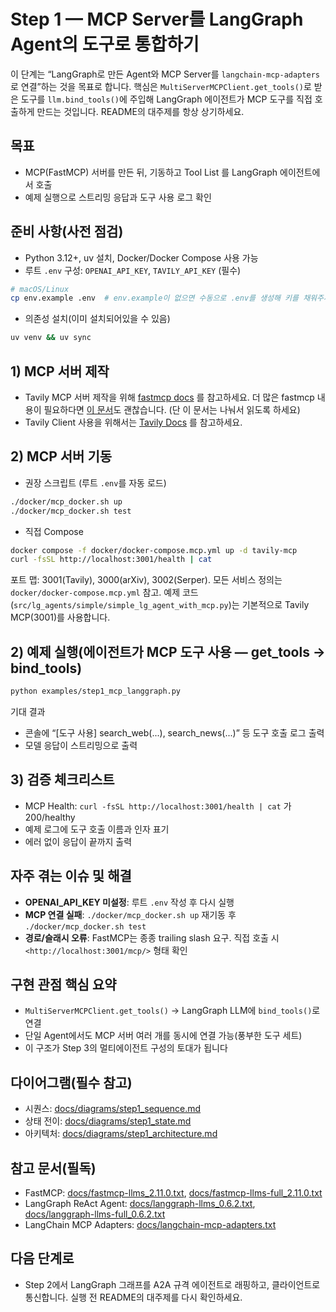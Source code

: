 # Step 1 — MCP Server를 LangGraph Agent의 도구로 통합하기

이 단계는 “LangGraph로 만든 Agent와 MCP Server를 `langchain-mcp-adapters`로 연결”하는 것을 목표로 합니다. 핵심은 `MultiServerMCPClient.get_tools()`로 받은 도구를 `llm.bind_tools()`에 주입해 LangGraph 에이전트가 MCP 도구를 직접 호출하게 만드는 것입니다. README의 대주제를 항상 상기하세요.

## 목표

- MCP(FastMCP) 서버를 만든 뒤, 기동하고 Tool List 를 LangGraph 에이전트에서 호출
- 예제 실행으로 스트리밍 응답과 도구 사용 로그 확인

## 준비 사항(사전 점검)

- Python 3.12+, uv 설치, Docker/Docker Compose 사용 가능
- 루트 `.env` 구성: `OPENAI_API_KEY`, `TAVILY_API_KEY` (필수)

```bash
# macOS/Linux
cp env.example .env  # env.example이 없으면 수동으로 .env를 생성해 키를 채워주세요
```

- 의존성 설치(이미 설치되어있을 수 있음)

```bash
uv venv && uv sync
```

## 1) MCP 서버 제작

- Tavily MCP 서버 제작을 위해 [fastmcp docs](/docs/fastmcp-llms_2.11.0.txt) 를 참고하세요.
  더 많은 fastmcp 내용이 필요하다면 [이 문서](/docs/fastmcp-llms-full_2.11.0.txt)도 괜찮습니다. (단 이 문서는 나눠서 읽도록 하세요)
- Tavily Client 사용을 위해서는 [Tavily Docs](/docs/tavily_pyton_docs.md) 를 참고하세요.

## 2) MCP 서버 기동

- 권장 스크립트 (루트 `.env`를 자동 로드)

```bash
./docker/mcp_docker.sh up
./docker/mcp_docker.sh test
```

- 직접 Compose

```bash
docker compose -f docker/docker-compose.mcp.yml up -d tavily-mcp
curl -fsSL http://localhost:3001/health | cat
```

포트 맵: 3001(Tavily), 3000(arXiv), 3002(Serper). 모든 서비스 정의는 `docker/docker-compose.mcp.yml` 참고.
예제 코드(`src/lg_agents/simple/simple_lg_agent_with_mcp.py`)는 기본적으로 Tavily MCP(3001)를 사용합니다.

## 2) 예제 실행(에이전트가 MCP 도구 사용 — get_tools → bind_tools)

```bash
python examples/step1_mcp_langgraph.py
```

기대 결과

- 콘솔에 “[도구 사용] search_web(...), search_news(...)” 등 도구 호출 로그 출력
- 모델 응답이 스트리밍으로 출력

## 3) 검증 체크리스트

- MCP Health: `curl -fsSL http://localhost:3001/health | cat` 가 200/healthy
- 예제 로그에 도구 호출 이름과 인자 표기
- 에러 없이 응답이 끝까지 출력

## 자주 겪는 이슈 및 해결

- **OPENAI_API_KEY 미설정**: 루트 `.env` 작성 후 다시 실행
- **MCP 연결 실패**: `./docker/mcp_docker.sh up` 재기동 후 `./docker/mcp_docker.sh test`
- **경로/슬래시 오류**: FastMCP는 종종 trailing slash 요구. 직접 호출 시 `<http://localhost:3001/mcp/>` 형태 확인

## 구현 관점 핵심 요약

- `MultiServerMCPClient.get_tools()` → LangGraph LLM에 `bind_tools()`로 연결
- 단일 Agent에서도 MCP 서버 여러 개를 동시에 연결 가능(풍부한 도구 세트)
- 이 구조가 Step 3의 멀티에이전트 구성의 토대가 됩니다

## 다이어그램(필수 참고)

- 시퀀스: [docs/diagrams/step1_sequence.md](../docs/diagrams/step1_sequence.md)
- 상태 전이: [docs/diagrams/step1_state.md](../docs/diagrams/step1_state.md)
- 아키텍처: [docs/diagrams/step1_architecture.md](../docs/diagrams/step1_architecture.md)

## 참고 문서(필독)

- FastMCP: [docs/fastmcp-llms_2.11.0.txt](../docs/fastmcp-llms_2.11.0.txt), [docs/fastmcp-llms-full_2.11.0.txt](../docs/fastmcp-llms-full_2.11.0.txt)
- LangGraph ReAct Agent: [docs/langgraph-llms_0.6.2.txt](../docs/langgraph-llms_0.6.2.txt), [docs/langgraph-llms-full_0.6.2.txt](../docs/langgraph-llms-full_0.6.2.txt)
- LangChain MCP Adapters: [docs/langchain-mcp-adapters.txt](../docs/langchain-mcp-adapters.txt)

## 다음 단계로

- Step 2에서 LangGraph 그래프를 A2A 규격 에이전트로 래핑하고, 클라이언트로 통신합니다. 실행 전 README의 대주제를 다시 확인하세요.
